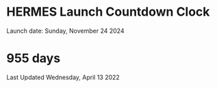 # HERMES Launch Countdown Clock

Launch date: Sunday, November 24 2024
# 955 days

Last Updated Wednesday, April 13 2022